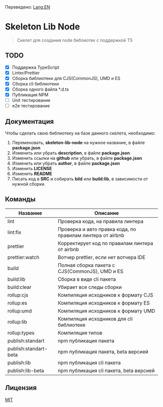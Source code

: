Переведено: [Lang:EN](https://github.com/ManushovRodion/skeleton-lib-node/blob/master/README-EN.md)

# Skeleton Lib Node

> Скелет для создания node библиотек с поддержкой TS

## TODO

- [x] Поддержка TypeScript
- [x] Linter/Prettier
- [x] Сборка библиотеки для CJS(CommonJS), UMD и ES
- [x] Сборка cli библиотеки
- [x] Сборка одного файла \*.d.ts
- [x] Публикация NPM
- [ ] Unit тестирование
- [ ] e2e тестирование

## Документация

Чтобы сделать свою библиотеку на базе данного скелета, необходимо:

1. Переменовать, **skeleton-lib-node** на нужное название, в файле **package.json**
2. Изменить или убрать **description**, в файле **package.json**
3. Изменить ссылки на **github** или убрать, в файле **package.json**
4. Изменить или убрать **author**, в файле **package.json**
5. Изменить **LICENSE**
6. Изменить **README**
7. Писать код в **SRC** и собирать **bild** или **build:lib**, в зависимости от нужной сборки.

## Команды

| Название              | Описание                                                   |
| --------------------- | ---------------------------------------------------------- |
| lint                  | Проверка кода, на правила линтера                          |
| lint:fix              | Проверка и авто правка кода, по правилам линтера от airbnb |
| prettier              | Корректирует код по правилам линтера от airbnb             |
| prettier:watch        | Вотчер prettier, если нет вотчера IDE                      |
| build                 | Полная сборка пакета с CJS(CommonJS), UMD и ES             |
| build:lib             | Сборка в виде cli пакета                                   |
| build:clear           | Убирает все следы сборки                                   |
| rollup:cjs            | Компиляция исходников к формату CJS                        |
| rollup:es             | Компиляция исходников к формату ES                         |
| rollup:umd            | Компиляция исходников к формату UMD                        |
| rollup:lib            | Компиляция исходников для cli библиотеке                   |
| rollup:types          | Компиляция типов                                           |
| publish:standart      | npm публикация пакета                                      |
| publish:standart-beta | npm публикация пакета, beta версией                        |
| publish:lib           | npm публикация cli пакета                                  |
| publish:lib-beta      | npm публикация cli пакета, beta версией                    |

## Лицензия

[MIT](https://github.com/ManushovRodion/skeleton-lib-node/blob/master/LICENSE)
